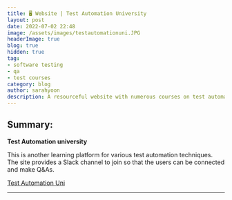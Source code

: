 ```yaml
---
title: 🖥️ Website | Test Automation University
layout: post
date: 2022-07-02 22:48
image: /assets/images/testautomationuni.JPG
headerImage: true
blog: true
hidden: true
tag:
- software testing
- qa
- test courses
category: blog
author: sarahyoon
description: A resourceful website with numerous courses on test automation
---
```


## Summary:

<strong>Test Automation university</strong>
    
This is another learning platform for various test automation techniques.
The site provides a Slack channel to join so that the users can be connected and make Q&As.


[Test Automation Uni](https://testautomationu.applitools.com/)



---
